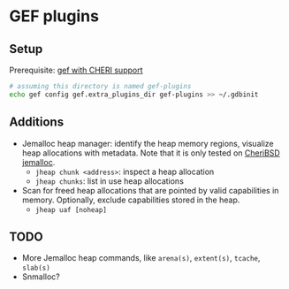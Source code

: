 # GEF plugins

## Setup

Prerequisite: [gef with CHERI support](https://github.com/CTSRD-CHERI/gef)

```sh
# assuming this directory is named gef-plugins
echo gef config gef.extra_plugins_dir gef-plugins >> ~/.gdbinit
```

## Additions

- Jemalloc heap manager: identify the heap memory regions, visualize heap allocations with metadata. Note that it is only tested on [CheriBSD jemalloc](https://github.com/CTSRD-CHERI/cheribsd/tree/main/contrib/jemalloc). 
    - `jheap chunk <address>`: inspect a heap allocation
    - `jheap chunks`: list in use heap allocations
- Scan for freed heap allocations that are pointed by valid capabilities in memory. Optionally, exclude capabilities stored in the heap.
    - `jheap uaf [noheap]`

## TODO

- More Jemalloc heap commands, like `arena(s)`, `extent(s)`, `tcache`, `slab(s)`
- Snmalloc?
